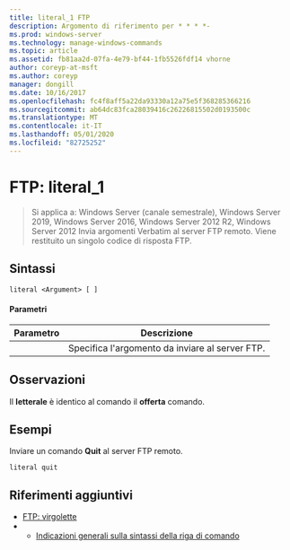 ```yaml
---
title: literal_1 FTP
description: Argomento di riferimento per * * * *-
ms.prod: windows-server
ms.technology: manage-windows-commands
ms.topic: article
ms.assetid: fb81aa2d-07fa-4e79-bf44-1fb5526fdf14 vhorne
author: coreyp-at-msft
ms.author: coreyp
manager: dongill
ms.date: 10/16/2017
ms.openlocfilehash: fc4f8aff5a22da93330a12a75e5f368285366216
ms.sourcegitcommit: ab64dc83fca28039416c26226815502d0193500c
ms.translationtype: MT
ms.contentlocale: it-IT
ms.lasthandoff: 05/01/2020
ms.locfileid: "82725252"
---
```

# <a name="ftp-literal_1"></a>FTP: literal_1

> Si applica a: Windows Server (canale semestrale), Windows Server 2019, Windows Server 2016, Windows Server 2012 R2, Windows Server 2012 Invia argomenti Verbatim al server FTP remoto. Viene restituito un singolo codice di risposta FTP.   

## <a name="syntax"></a>Sintassi  
```  
literal <Argument> [ ]  
```  
#### <a name="parameters"></a>Parametri  

| Parametro  |                    Descrizione                    |
|------------|---------------------------------------------------|
| <Argument> | Specifica l'argomento da inviare al server FTP. |

## <a name="remarks"></a>Osservazioni  
Il **letterale** è identico al comando il **offerta** comando.  
## <a name="examples"></a>Esempi  
Inviare un comando **Quit** al server FTP remoto.  
```  
literal quit  
```  
## <a name="additional-references"></a>Riferimenti aggiuntivi  
-   [FTP: virgolette](ftp-quote.md)  
-   - [Indicazioni generali sulla sintassi della riga di comando](command-line-syntax-key.md)  
